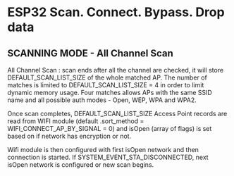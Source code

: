 # ESP32 Scan. Connect. Bypass. Drop data
## SCANNING MODE - All Channel Scan
All Channel Scan : scan ends after all the channel are checked, it will store DEFAULT_SCAN_LIST_SIZE of the whole matched AP. The number of matches is limited to DEFAULT_SCAN_LIST_SIZE = 4 in order to limit dynamic memory usage. Four matches allows APs with the same SSID name and all possible auth modes - Open, WEP, WPA and WPA2.

Once scan completes, DEFAULT_SCAN_LIST_SIZE Access Point records are read from WIFI module (default .sort_method = WIFI_CONNECT_AP_BY_SIGNAL = 0) and isOpen (array of flags) is set based on if network has encryption or not.

Wifi module is then configured with first isOpen network and then connection is started. If SYSTEM_EVENT_STA_DISCONNECTED, next isOpen network is configured or new scan begins.
